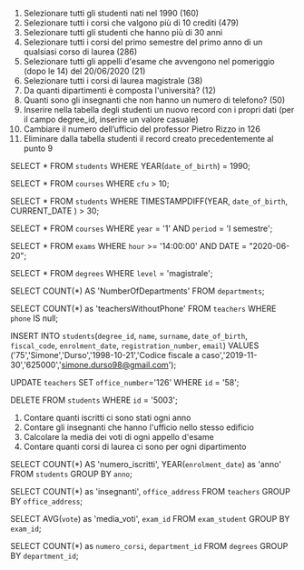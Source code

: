 1. Selezionare tutti gli studenti nati nel 1990 (160)
2. Selezionare tutti i corsi che valgono più di 10 crediti (479)
3. Selezionare tutti gli studenti che hanno più di 30 anni
4. Selezionare tutti i corsi del primo semestre del primo anno di un qualsiasi corso di
   laurea (286)
5. Selezionare tutti gli appelli d'esame che avvengono nel pomeriggio (dopo le 14) del
   20/06/2020 (21)
6. Selezionare tutti i corsi di laurea magistrale (38)
7. Da quanti dipartimenti è composta l'università? (12)
8. Quanti sono gli insegnanti che non hanno un numero di telefono? (50)
9. Inserire nella tabella degli studenti un nuovo record con i propri dati (per il campo
   degree_id, inserire un valore casuale)
10. Cambiare il numero dell’ufficio del professor Pietro Rizzo in 126
11. Eliminare dalla tabella studenti il record creato precedentemente al punto 9

<!-- PRIMA QUERY -->

SELECT \*
FROM `students`
WHERE YEAR(`date_of_birth`) = 1990;

<!-- SECONDA QUERY -->

SELECT \*
FROM `courses`
WHERE `cfu` > 10;

<!-- TERZA QUERY -->

SELECT \*
FROM `students`
WHERE TIMESTAMPDIFF(YEAR, `date_of_birth`, CURRENT_DATE ) > 30;

<!-- QUARTA QUERY -->

SELECT \*
FROM `courses`
WHERE `year` = '1' AND `period` = 'I semestre';

<!-- QUINTA QUERY -->

SELECT \*
FROM `exams`
WHERE `hour` >= '14:00:00' AND DATE = "2020-06-20";

<!-- SESTA QUERY -->

SELECT \*
FROM `degrees`
WHERE `level` = 'magistrale';

<!-- SETTIMA QUERY -->

SELECT COUNT(\*) AS 'NumberOfDepartments'
FROM `departments`;

<!-- OTTAVA QUERY -->

SELECT COUNT(\*) as 'teachersWithoutPhone'
FROM `teachers`
WHERE `phone` IS null;

<!-- NONA QUERY -->

INSERT INTO `students`(`degree_id`, `name`, `surname`, `date_of_birth`, `fiscal_code`, `enrolment_date`, `registration_number`, `email`) VALUES ('75','Simone','Durso','1998-10-21','Codice fiscale a caso','2019-11-30','625000','simone.durso98@gmail.com');

<!-- DECIMA QUERY -->

UPDATE `teachers` SET `office_number`='126'
WHERE `id` = '58';

<!-- UNDICESIMA QUERY -->

DELETE
FROM `students`
WHERE `id` = '5003';

<!-- QUERY CON GROUP BY -->

1. Contare quanti iscritti ci sono stati ogni anno
2. Contare gli insegnanti che hanno l'ufficio nello stesso edificio
3. Calcolare la media dei voti di ogni appello d'esame
4. Contare quanti corsi di laurea ci sono per ogni dipartimento

<!-- PRIMA QUERY CON GROUP BY -->

SELECT COUNT(\*) AS 'numero_iscritti', YEAR(`enrolment_date`) as 'anno'
FROM `students`
GROUP BY `anno`;

<!-- SECONDA QUERY CON GROUP BY -->

SELECT COUNT(\*) as 'insegnanti', `office_address`
FROM `teachers`
GROUP BY `office_address`;

<!-- TERZA QUERY CON GROUP BY -->

SELECT AVG(`vote`) as 'media_voti', `exam_id`
FROM `exam_student`
GROUP BY `exam_id`;

<!-- QUARTA QUERY CON GROUP BY -->

SELECT COUNT(\*) as `numero_corsi`, `department_id`
FROM `degrees`
GROUP BY `department_id`;
